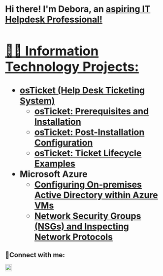 <h1>Hi there! I'm Debora, an <a href="https://www.linkedin.com/in/deborasilvasantos/"> aspiring IT Helpdesk Professional!

<h2>👨‍💻 Information Technology Projects:</h2>

- <b>osTicket (Help Desk Ticketing System)</b>
  - [osTicket: Prerequisites and Installation](https://github.com/deborasantos7/osticket-prereqs)
  - [osTicket: Post-Installation Configuration](https://github.com/deborasantos7/post-install-config)
  - [osTicket: Ticket Lifecycle Examples](https://github.com/deborasantos7/ticket-lifecycle)
- <b>Microsoft Azure</b>
  - [Configuring On-premises Active Directory within Azure VMs](https://github.com/deborasantos7/configure-ad)
  - [Network Security Groups (NSGs) and Inspecting Network Protocols](https://github.com/deborasantos7/azure-network-protocols)

<h2>🤳Connect with me:</h2>

[<img align="left" alt="Josh | LinkedIn" width="22px" src="https://cdn.jsdelivr.net/npm/simple-icons@v3/icons/linkedin.svg" />][linkedin]

[linkedin]: https://www.linkedin.com/in/deborasilvasantos/

